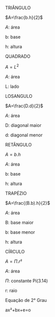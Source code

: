 TRIÂNGULO

$A=\frac{b.h}{2}$

$A$: área 

b: base

h: altura 

QUADRADO 

$A=L^{2}$

$A$: área 

L: lado


LOSANGULO

$A=\frac{D.d}{2}$

$A$: área 

D: diagonal maior

d: diagonal menor

RETÂNGULO 

$A=b.h$

$A$: área 

b: base

h: altura 

TRAPÉZIO 

$A=\frac{(B.b).h}{2}$

$A$: área 

B: base maior

b: base menor 

h: altura 

CÍRCULO 

$A=\Pi.r²$

$A$: área 

$\Pi$: constante Pi(3.14)

r: raio 


Equação de 2° Grau 

ax²+bx+e=o
